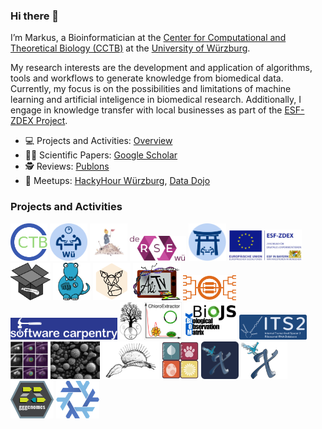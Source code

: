 ### Hi there 👋

I’m Markus, a Bioinformatician at the [Center for Computational and Theoretical Biology (CCTB)](https://www.biozentrum.uni-wuerzburg.de/cctb/cctb/) at the [University of Würzburg](https://www.uni-wuerzburg.de).

My research interests are the development and application of algorithms, tools and workflows to generate knowledge from biomedical data. Currently, my focus is on the possibilities and limitations of machine learning and artificial inteligence in biomedical research. Additionally, I engage in knowledge transfer with local businesses as part of the [ESF-ZDEX Project](https://www.uni-wuerzburg.de/sft/esf-zdex/).

- 💻 Projects and Activities: [Overview](https://github.com/iimog/iimog/blob/main/Projects.md)
- 🧑‍🔬 Scientific Papers: [Google Scholar](https://scholar.google.de/citations?user=Qroex8UAAAAJ)
- 🕵️ Reviews: [Publons](https://publons.com/researcher/421873/markus-j-ankenbrand/)
- 🍕 Meetups: [HackyHour Würzburg](https://hackyhour.github.io/Wuerzburg/), [Data Dojo](https://ddojo.github.io/)


<!--
**iimog/iimog** is a ✨ _special_ ✨ repository because its `README.md` (this file) appears on your GitHub profile.

Here are some ideas to get you started:

- 🔭 I’m currently working on ...
- 🌱 I’m currently learning ...
- 👯 I’m looking to collaborate on ...
- 🤔 I’m looking for help with ...
- 💬 Ask me about ...
- 📫 How to reach me: ...
- 😄 Pronouns: ...
- ⚡ Fun fact: ...
-->

### Projects and Activities
[<img src="logos/cctb.png" height="60em"/>](https://www.biozentrum.uni-wuerzburg.de/cctb/people/ankenbrand-markus-dr/)
[<img src="logos/hackyhour.svg" height="60em"/>](https://hackyhour.github.io/Wuerzburg)
[<img src="logos/dccw.png" height="60em"/>](https://dccw.de)
[<img src="logos/wuerse.svg" height="40em"/>](https://software-carpentry.org)
[<img src="logos/datadojo.svg" height="60em"/>](https://ddojo.github.io/)
[<img src="logos/zdex.png" height="50em"/>](https://www.uni-wuerzburg.de/sft/esf-zdex)
[<img src="logos/misas.svg" height="60em"/>](https://chfc-cmi.github.io/misas/)
[<img src="logos/tbro.svg" height="60em"/>](https://github.com/TBroTeam/TBro)
[<img src="logos/fennec.svg" height="60em"/>](https://github.com/molbiodiv/fennec)
[<img src="logos/alitv.png" height="60em"/>](https://github.com/AliTVTeam/AliTV)
[<img src="logos/bcdatabaser.svg" height="40em"/>](https://github.com/molbiodiv/bcdatabaser)
[<img src="logos/swc.svg" height="35em"/>](https://software-carpentry.org)
[<img src="logos/bcgTree.svg" height="60em"/>](https://github.com/molbiodiv/bcgTree)
[<img src="logos/chloroextractor.png" height="60em"/>](https://github.com/chloroExtractorTeam/chloroExtractor)
[<img src="logos/biojs-io-biom.png" height="60em"/>](https://github.com/molbiodiv/biojs-io-biom)
[<img src="logos/its2.png" height="40em"/>](http://its2.bioapps.biozentrum.uni-wuerzburg.de/)
[<img src="logos/cmr-seg-tl.png" height="60em"/>](https://github.com/chfc-cmi/cmr-seg-tl)
[<img src="logos/pollen.jpg" height="60em"/>](https://github.com/molbiodiv/meta-barcoding-dual-indexing)
[<img src="logos/dionaea.png" height="60em"/>](https://tbro.carnivorom.com)
[<img src="logos/opentraits.jpg" height="60em"/>](https://doi.org/10.1038/s41559-020-1109-6)
[<img src="logos/xgm.png" height="60em"/>](https://github.com/iimog/x-game-master)
[<img src="logos/x.png" height="60em"/>](https://github.com/iimog/x-party-game)
[<img src="logos/gggenomes.svg" height="60em"/>](https://github.com/thackl/gggenomehttps://thackl.github.io/gggenomes)
[<img src="logos/nixos.png" height="60em"/>](https://github.com/NixOS/nixpkgs)